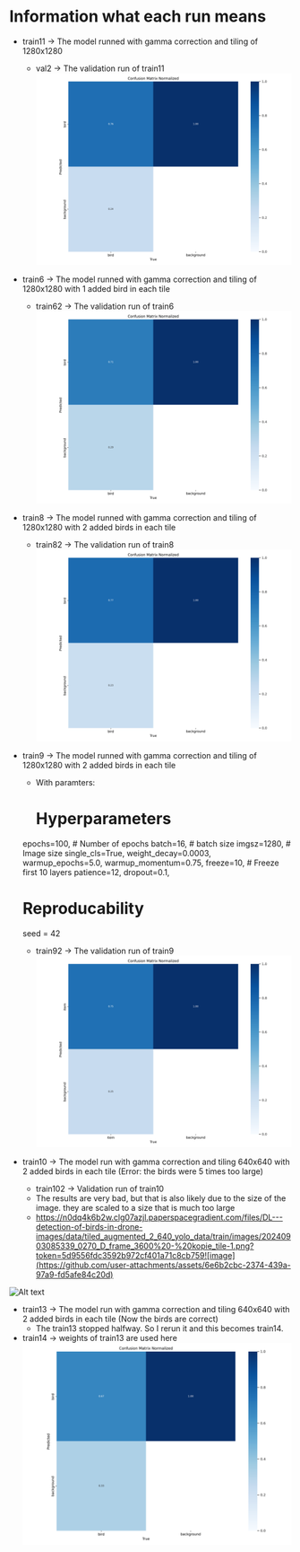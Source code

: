# Information what each run means

- train11 -> The model runned with gamma correction and tiling of 1280x1280
  - val2 -> The validation run of train11
    ![Alt text](val2/confusion_matrix_normalized.png)

- train6 -> The model runned with gamma correction and tiling of 1280x1280 with 1 added bird in each tile
  - train62 -> The validation run of train6
    ![Alt text](train62/confusion_matrix_normalized.png)


- train8 -> The model runned with gamma correction and tiling of 1280x1280 with 2 added birds in each tile
  - train82 -> The validation run of train8
  ![Alt text](train82/confusion_matrix_normalized.png)

- train9 -> The model runned with gamma correction and tiling of 1280x1280 with 2 added birds in each tile
    - With paramters:
        # Hyperparameters
    epochs=100,                    # Number of epochs
    batch=16,                     # batch size
    imgsz=1280,                    # Image size
    single_cls=True,
    weight_decay=0.0003,
    warmup_epochs=5.0,
    warmup_momentum=0.75,
    freeze=10,                     # Freeze first 10 layers
    patience=12,
    dropout=0.1,
    # Reproducability
    seed = 42
  - train92 -> The validation run of train9
  ![Alt text](train92/confusion_matrix_normalized.png)

- train10 -> The model run with gamma correction and tiling 640x640 with 2 added birds in each tile (Error: the birds were 5 times too large)
  - train102 -> Validation run of train10
  - The results are very bad, but that is also likely due to the size of the image. they are scaled to a size that is much too large
  - https://n0dq4k6b2w.clg07azjl.paperspacegradient.com/files/DL---detection-of-birds-in-drone-images/data/tiled_augmented_2_640_yolo_data/train/images/20240903085339_0270_D_frame_3600%20-%20kopie_tile-1.png?token=5d9556fdc3592b972cf401a71c8cb759![image](https://github.com/user-attachments/assets/6e6b2cbc-2374-439a-97a9-fd5afe84c20d)

![Alt text](train102/confusion_matrix_normalized.png)
  


- train13 -> The model run with gamma correction and tiling 640x640 with 2 added birds in each tile (Now the birds are correct)
  - The train13 stopped halfway. So I rerun it and this becomes train14.
- train14 -> weights of train13 are used here
![Alt text](train142/confusion_matrix_normalized.png)
